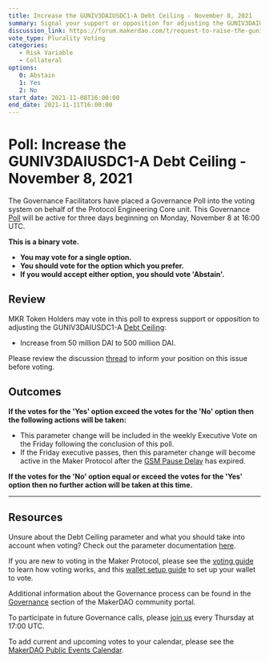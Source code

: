 ```yaml
---
title: Increase the GUNIV3DAIUSDC1-A Debt Ceiling - November 8, 2021
summary: Signal your support or opposition for adjusting the GUNIV3DAIUSDC1-A Debt Ceiling from 50 million DAI to 500 million DAI.
discussion_link: https://forum.makerdao.com/t/request-to-raise-the-guniv3daiusdc1-a-dc-to-500m/11394
vote_type: Plurality Voting
categories:
   - Risk Variable
   - Collateral
options:
   0: Abstain
   1: Yes
   2: No
start_date: 2021-11-08T16:00:00
end_date: 2021-11-11T16:00:00
---
```

# Poll: Increase the GUNIV3DAIUSDC1-A Debt Ceiling - November 8, 2021

The Governance Facilitators have placed a Governance Poll into the voting system on behalf of the Protocol Engineering Core unit. This Governance [Poll](https://community-development.makerdao.com/en/learn/governance/on-chain-gov) will be active for three days beginning on Monday, November 8 at 16:00 UTC.

**This is a binary vote.** 
- **You may vote for a single option.** 
- **You should vote for the option which you prefer.**
- **If you would accept either option, you should vote 'Abstain'.**

## Review 

MKR Token Holders may vote in this poll to express support or opposition to adjusting the GUNIV3DAIUSDC1-A [Debt Ceiling](https://community-development.makerdao.com/en/learn/governance/param-debt-ceiling):
* Increase from 50 million DAI to 500 million DAI.

Please review the discussion [thread](https://forum.makerdao.com/t/request-to-raise-the-guniv3daiusdc1-a-dc-to-500m/11394) to inform your position on this issue before voting.

## Outcomes

**If the votes for the 'Yes' option exceed the votes for the 'No' option then the following actions will be taken:**
* This parameter change will be included in the weekly Executive Vote on the Friday following the conclusion of this poll. 
* If the Friday executive passes, then this parameter change will become active in the Maker Protocol after the [GSM Pause Delay](https://community-development.makerdao.com/en/learn/governance/param-gsm-pause-delay) has expired.

**If the votes for the 'No' option equal or exceed the votes for the 'Yes' option then no further action will be taken at this time.**

---

## Resources

Unsure about the Debt Ceiling parameter and what you should take into account when voting? Check out the parameter documentation [here](https://community-development.makerdao.com/en/learn/governance/param-debt-ceiling).

If you are new to voting in the Maker Protocol, please see the [voting guide](https://community-development.makerdao.com/en/learn/governance/how-voting-works/) to learn how voting works, and this [wallet setup guide](https://community-development.makerdao.com/en/learn/governance/voting-setup/) to set up your wallet to vote.

Additional information about the Governance process can be found in the [Governance](https://community-development.makerdao.com/en/learn/governance) section of the MakerDAO community portal.

To participate in future Governance calls, please [join us](https://github.com/makerdao/community/tree/master/governance/governance-and-risk-meetings) every Thursday at 17:00 UTC.

To add current and upcoming votes to your calendar, please see the [MakerDAO Public Events Calendar](https://calendar.google.com/calendar/embed?src=makerdao.com_3efhm2ghipksegl009ktniomdk%40group.calendar.google.com&ctz=UTC&mode=week&showCalendars=0&showPrint=0).
